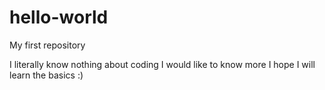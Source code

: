 # hello-world
My first repository

I literally know nothing about coding
I would like to know more
I hope I will learn the basics :)
